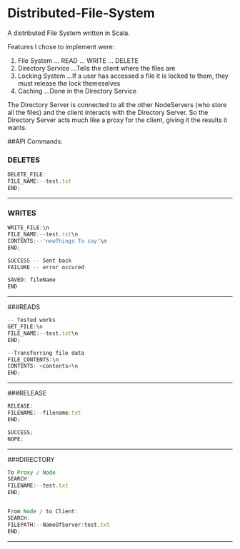 # Distributed-File-System
A distributed File System written in Scala.

Features I chose to implement were:

1. File System
... READ
... WRITE
... DELETE
2. Directory Service 
...Tells the client where the files are
3. Locking System 
...If a user has accessed a file it is locked to them, they must release the lock themeselves
4. Caching
...Done in the Directory Service


The Directory Server is connected to all the other NodeServers (who store all the files) and the client interacts with the Directory Server. So the Directory Server acts much like a proxy for the client, giving it the results it wants.

##API Commands:
### DELETES 
```Javascript
DELETE_FILE:
FILE_NAME:--test.txt
END;
```
---

### WRITES 
```javascript
WRITE_FILE:\n
FILE_NAME:--test.txt\n
CONTENTS:--'newThings To say'\n
END;

SUCCESS -- Sent back
FAILURE -- error occured

SAVED: fileName
END
```
---

###READS
```javascript
-- Tested works
GET_FILE:\n
FILE_NAME:--test.txt\n
END;

--Transferring file data
FILE_CONTENTS:\n
CONTENTS: <contents>\n
END;
```
---

###RELEASE
```javascript
RELEASE:
FILENAME:--filename.txt
END;

SUCCESS;
NOPE;
```
---

###DIRECTORY
```javascript
To Proxy / Node
SEARCH:
FILENAME:--test.txt
END;


From Node / to Client:
SEARCH:
FILEPATH:--NameOfServer:test.txt
END;
```
---
